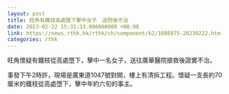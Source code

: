 ```yaml
---
layout: post
title: 旺角有鐵枝高處墮下擊中女子　送院後不治
date: 2023-02-22 15:31:33.000000000 +08:00
link: https://news.rthk.hk/rthk/ch/component/k2/1688975-20230222.htm
categories: rthk
---
```


旺角懷疑有鐵枝從高處墮下，擊中一名女子，送往廣華醫院搶救後證實不治。

事發下午2時許，現場是廣東道1047號對開，樓上有清拆工程。懷疑一支長約70厘米的鐵枝從高處墮下，擊中年約六旬的事主。
